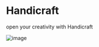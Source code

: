 # Handicraft
open your creativity with Handicraft

![image](https://user-images.githubusercontent.com/114669697/213747882-7da9b7f1-6dd3-4b12-a359-7f5bd5da3cc9.png)




